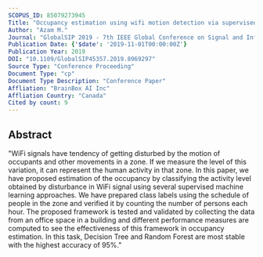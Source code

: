 ```yaml
---
SCOPUS_ID: 85079273945
Title: "Occupancy estimation using wifi motion detection via supervised machine learning algorithms"
Author: "Azam M."
Journal: "GlobalSIP 2019 - 7th IEEE Global Conference on Signal and Information Processing, Proceedings"
Publication Date: {'$date': '2019-11-01T00:00:00Z'}
Publication Year: 2019
DOI: "10.1109/GlobalSIP45357.2019.8969297"
Source Type: "Conference Proceeding"
Document Type: "cp"
Document Type Description: "Conference Paper"
Affliation: "BrainBox AI Inc"
Affliation Country: "Canada"
Cited by count: 9
---
```


## Abstract
"WiFi signals have tendency of getting disturbed by the motion of occupants and other movements in a zone. If we measure the level of this variation, it can represent the human activity in that zone. In this paper, we have proposed estimation of the occupancy by classifying the activity level obtained by disturbance in WiFi signal using several supervised machine learning approaches. We have prepared class labels using the schedule of people in the zone and verified it by counting the number of persons each hour. The proposed framework is tested and validated by collecting the data from an office space in a building and different performance measures are computed to see the effectiveness of this framework in occupancy estimation. In this task, Decision Tree and Random Forest are most stable with the highest accuracy of 95%."
